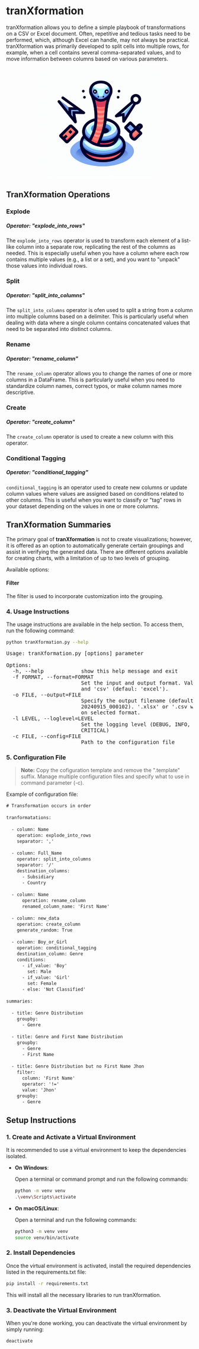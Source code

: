 # tranXformation

tranXformation allows you to define a simple playbook of transformations on a CSV or Excel document. Often, repetitive and tedious tasks need to be performed, which, although Excel can handle, may not always be practical. tranXformation was primarily developed to split cells into multiple rows, for example, when a cell contains several comma-separated values, and to move information between columns based on various parameters.

<p align="center">
  <img src="images/tranXformation-logo.jpeg" alt="tranXformation" width="300"/>
</p>

## TranXformation Operations

### Explode 

##### Operator: "explode_into_rows"

The `explode_into_rows` operator is used to transform each element of a list-like column into a separate row, replicating the rest of the columns as needed. This is especially useful when you have a column where each row contains multiple values (e.g., a list or a set), and you want to "unpack" those values into individual rows.

### Split

##### Operator: "split_into_columns"

The `split_into_columns` operator is ofen used to split a string from a column into multiple columns based on a delimiter. This is particularly useful when dealing with data where a single column contains concatenated values that need to be separated into distinct columns.

### Rename

##### Operator: "rename_column"

The `rename_column` operator allows you to change the names of one or more columns in a DataFrame. This is particularly useful when you need to standardize column names, correct typos, or make column names more descriptive.

### Create

##### Operator: "create_column"

The `create_column` operator is used to create a new column with this operator.

### Conditional Tagging

##### Operator: "conditional_tagging"

`conditional_tagging` is an operator used to create new columns or update column values where values are assigned based on conditions related to other columns. This is useful when you want to classify or "tag" rows in your dataset depending on the values in one or more columns.

## TranXformation Summaries

The primary goal of **tranXformation** is not to create visualizations; however, it is offered as an option to automatically generate certain groupings and assist in verifying the generated data. There are different options available for creating charts, with a limitation of up to two levels of grouping.

Available options:

#### Filter

The filter is used to incorporate customization into the grouping.


### 4. Usage Instructions

The usage instructions are available in the help section. To access them, run the following command:

```bash
python tranXformation.py --help
```

<pre>
Usage: tranXformation.py [options] parameter

Options:
  -h, --help            show this help message and exit
  -f FORMAT, --format=FORMAT
                        Set the input and output format. Valid values: 'excel'
                        and 'csv' (defaul: 'excel').
  -o FILE, --output=FILE
                        Specify the output filename (default:
                        20240915_000102). '.xlsx' or '.csv will be added based
                        on selected format.
  -l LEVEL, --loglevel=LEVEL
                        Set the logging level (DEBUG, INFO, WARNING, ERROR,
                        CRITICAL)
  -c FILE, --config=FILE
                        Path to the configuration file
</pre>

### 5. Configuration File

> **Note:** Copy the cofiguration template and remove the ".template" suffix. Manage multiple configuration files and specify what to use in command parameter (-c).

Example of configuration file:

```
# Transformation occurs in order

tranformatations:

  - column: Name
    operation: explode_into_rows
    separator: ','

  - column: Full_Name
    operator: split_into_columns
    separator: '/'
    destination_columns:
      - Subsidiary
      - Country

  - column: Name
      operation: rename_column
      renamed_column_name: 'First Name'

  - column: new_data
    operation: create_column
    generate_random: True

  - column: Boy_or_Girl
    operation: conditional_tagging
    destination_column: Genre
    conditions:
      - if_value: 'Boy'
        set: Male
      - if_value: 'Girl'
        set: Female
      - else: 'Not Classified'

summaries:

  - title: Genre Distribution
    groupby:
      - Genre

  - title: Genre and First Name Distribution
    groupby:
      - Genre
      - First Name

  - title: Genre Distribution but no First Name Jhon
    filter: 
      column: 'First Name'
      operator: '!='
      value: 'Jhon'
    groupby:
      - Genre

```


## Setup Instructions

### 1. Create and Activate a Virtual Environment

It is recommended to use a virtual environment to keep the dependencies isolated.

- **On Windows**:

  Open a terminal or command prompt and run the following commands:

  ```bash
  python -m venv venv
  .\venv\Scripts\activate
  ```

- **On macOS/Linux**:

    Open a terminal and run the following commands:

    ```bash
    python3 -m venv venv
    source venv/bin/activate
    ```

### 2. Install Dependencies

Once the virtual environment is activated, install the required dependencies listed in the requirements.txt file:

```bash
pip install -r requirements.txt
```

This will install all the necessary libraries to run tranXformation.

### 3. Deactivate the Virtual Environment

When you're done working, you can deactivate the virtual environment by simply running:

```bash
deactivate
```
